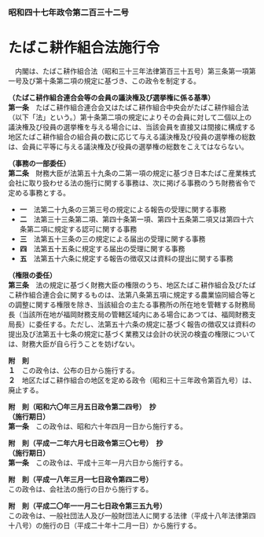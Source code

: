 ### 昭和四十七年政令第二百三十二号  
# たばこ耕作組合法施行令  
　内閣は、たばこ耕作組合法（昭和三十三年法律第百三十五号）第三条第一項第一号及び第十条第二項の規定に基づき、この政令を制定する。  
  
**（たばこ耕作組合連合会等の会員の議決権及び選挙権に係る基準）**  
**第一条**　たばこ耕作組合連合会又はたばこ耕作組合中央会がたばこ耕作組合法（以下「法」という。）第十条第二項の規定によりその会員に対して二個以上の議決権及び役員の選挙権を与える場合には、当該会員を直接又は間接に構成する地区たばこ耕作組合の組合員の数に応じて与える議決権及び役員の選挙権の総数は、会員に平等に与える議決権及び役員の選挙権の総数をこえてはならない。  
  
**（事務の一部委任）**  
**第二条**　財務大臣が法第五十九条の二第一項の規定に基づき日本たばこ産業株式会社に取り扱わせる法の施行に関する事務は、次に掲げる事務のうち財務省令で定める事務とする。  
* **一**　法第二十九条の三第三号の規定による報告の受理に関する事務  
* **二**　法第三十三条第二項、第四十条第一項、第四十五条第二項又は第四十六条第二項に規定する認可に関する事務  
* **三**　法第五十三条の三の規定による届出の受理に関する事務  
* **四**　法第五十五条に規定する届出の受理に関する事務  
* **五**　法第五十六条に規定する報告の徴収又は資料の提出に関する事務  
  
**（権限の委任）**  
**第三条**　法の規定に基づく財務大臣の権限のうち、地区たばこ耕作組合及びたばこ耕作組合連合会に関するものは、法第八条第五項に規定する農業協同組合等との調整に関する権限を除き、当該組合の主たる事務所の所在地を管轄する財務局長（当該所在地が福岡財務支局の管轄区域内にある場合にあつては、福岡財務支局長）に委任する。ただし、法第五十六条の規定に基づく報告の徴収又は資料の提出及び法第五十七条の規定に基づく業務又は会計の状況の検査の権限については、財務大臣が自ら行うことを妨げない。  
  
**附　則**  
**１**　この政令は、公布の日から施行する。  
**２**　地区たばこ耕作組合の地区を定める政令（昭和三十三年政令第百九号）は、廃止する。  
  
**附　則（昭和六〇年三月五日政令第二四号）　抄**  
**（施行期日）**  
**第一条**　この政令は、昭和六十年四月一日から施行する。  
  
**附　則（平成一二年六月七日政令第三〇七号）　抄**  
**（施行期日）**  
**第一条**　この政令は、平成十三年一月六日から施行する。  
  
**附　則（平成一八年三月一七日政令第四二号）**  
この政令は、会社法の施行の日から施行する。  
  
**附　則（平成二〇年一一月二七日政令第三五九号）**  
この政令は、一般社団法人及び一般財団法人に関する法律（平成十八年法律第四十八号）の施行の日（平成二十年十二月一日）から施行する。  
  
